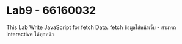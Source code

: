 # Lab9 - 66160032
This Lab Write JavaScript for fetch Data.
fetch ข้อมูลใส่หน้าเว็บ - สามารถ interactive ได้ทุกหน้า
